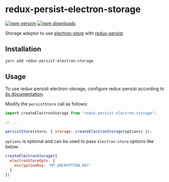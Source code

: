 # redux-persist-electron-storage

[![npm version](https://img.shields.io/npm/v/redux-persist-electron-storage.svg?style=flat-square)](https://www.npmjs.com/package/redux-persist-electron-storage)
[![npm downloads](https://img.shields.io/npm/dt/redux-persist-electron-storage.svg?style=flat-square)](https://www.npmjs.com/package/redux-persist-electron-storage)

Storage adaptor to use [electron-store](https://github.com/sindresorhus/electron-store) with [redux-persist](https://github.com/rt2zz/redux-persist)

## Installation
```bash
yarn add redux-persist-electron-storage
```

## Usage

To use redux-persist-electron-storage, configure redux-persist according to [its documentation](https://github.com/rt2zz/redux-persist#redux-persist).

Modify the `persistStore` call as follows:

```js
import createElectronStorage from "redux-persist-electron-storage";

// ...

persistStore(store, { storage: createElectronStorage(options) });
```

`options` is optional and can be used to pass `electron-store` options like below:

```js
createElectronStorage({
  electronStoreOpts: {
    encryptionKey: 'MY_ENCRYPTION_KEY'
  }
})
```